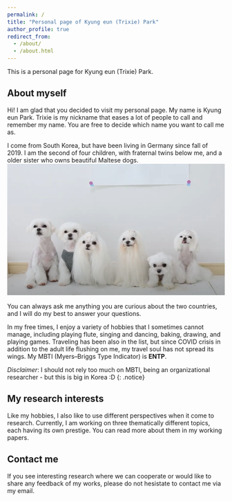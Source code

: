 ```yaml
---
permalink: /
title: "Personal page of Kyung eun (Trixie) Park"
author_profile: true
redirect_from: 
  - /about/
  - /about.html
---
```


This is a personal page for Kyung eun (Trixie) Park.


About myself
------
Hi! I am glad that you decided to visit my personal page.
My name is Kyung eun Park. Trixie is my nickname that eases a lot of people to call and remember my name. You are free to decide which name you want to call me as. 

I come from South Korea, but have been living in Germany since fall of 2019. I am the second of four children, with fraternal twins below me, and a older sister who owns beautiful Maltese dogs.
![mangopark maltese](/images/mangoparkmaltese.png)

You can always ask me anything you are curious about the two countries, and I will do my best to answer your questions.

In my free times, I enjoy a variety of hobbies that I sometimes cannot manage, including playing flute, singing and dancing, baking, drawing, and playing games. Traveling has been also in the list, but since COVID crisis in addition to the adult life flushing on me, my travel soul has not spread its wings.
My MBTI (Myers–Briggs Type Indicator) is **ENTP**.


*Disclaimer*: I should not rely too much on MBTI, being an organizational researcher - but this is big in Korea :D
{: .notice}


My research interests
------
Like my hobbies, I also like to use different perspectives when it come to research. Currently, I am working on three thematically different topics, each having its own prestige.
You can read more about them in my working papers.



Contact me
------
If you see interesting research where we can cooperate or would like to share any feedback of my works, please do not hesistate to contact me via my email.
